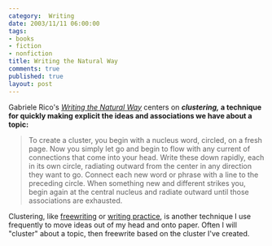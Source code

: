 ```yaml
--- 
category:  Writing
date: 2003/11/11 06:00:00
tags: 
- books
- fiction
- nonfiction
title: Writing the Natural Way
comments: true
published: true
layout: post
---
```


Gabriele Rico's  <em><a href="http://www.amazon.com/exec/obidos/ASIN/0874772362/dalehemer-20">Writing the Natural Way</a> </em>centers on <strong><em>clustering,</em> a technique for quickly making explicit the ideas and associations we have about a topic: </strong>
<blockquote> To create a cluster, you begin with a nucleus word, circled, on a fresh page. Now you simply let go and begin to flow with any current of connections that come into your head. Write these down rapidly, each in its own circle, radiating outward from the center in any direction they want to go. Connect each new word or phrase with a line to the preceding circle. When something new and different strikes you, begin again at the central nucleus and radiate outward until those associations are exhausted.</blockquote>
Clustering, like <a href="http://www.dhemery.com/dalewriting/2003/11/writing_with_power">freewriting</a> or <a href="http://www.dhemery.com/dalewriting/2003/11/writing_down_the_bones">writing practice</a>, is another technique I use frequently to move ideas out of my head and onto paper. Often I will "cluster" about a topic, then freewrite based on the cluster I've created.
